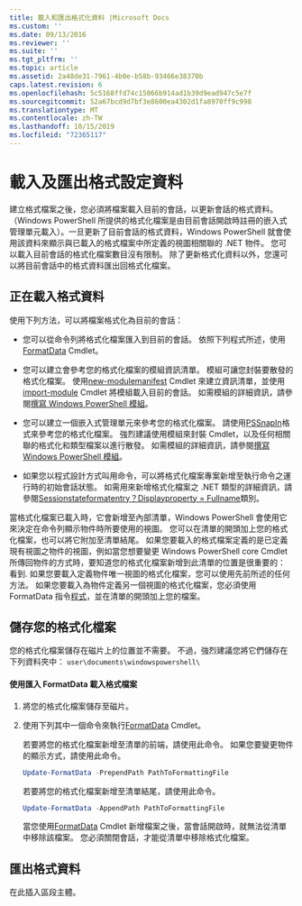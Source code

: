 ```yaml
---
title: 載入和匯出格式化資料 |Microsoft Docs
ms.custom: ''
ms.date: 09/13/2016
ms.reviewer: ''
ms.suite: ''
ms.tgt_pltfrm: ''
ms.topic: article
ms.assetid: 2a48de31-7961-4b0e-b58b-93466e38370b
caps.latest.revision: 6
ms.openlocfilehash: 5c5168ffd74c15066b914ad1b39d9ead947c5e7f
ms.sourcegitcommit: 52a67bcd9d7bf3e8600ea4302d1fa8970ff9c998
ms.translationtype: MT
ms.contentlocale: zh-TW
ms.lasthandoff: 10/15/2019
ms.locfileid: "72365117"
---
```

# <a name="loading-and-exporting-formatting-data"></a>載入及匯出格式設定資料

建立格式檔案之後，您必須將檔案載入目前的會話，以更新會話的格式資料。 （Windows PowerShell 所提供的格式化檔案是由目前會話開啟時註冊的嵌入式管理單元載入）。一旦更新了目前會話的格式資料，Windows PowerShell 就會使用該資料來顯示與已載入的格式檔案中所定義的視圖相關聯的 .NET 物件。 您可以載入目前會話的格式化檔案數目沒有限制。 除了更新格式化資料以外，您還可以將目前會話中的格式資料匯出回格式化檔案。

## <a name="loading-format-data"></a>正在載入格式資料

使用下列方法，可以將檔案格式化為目前的會話：

- 您可以從命令列將格式化檔案匯入到目前的會話。 依照下列程式所述，使用[FormatData](/powershell/module/Microsoft.PowerShell.Utility/Update-FormatData) Cmdlet。

- 您可以建立會參考您的格式化檔案的模組資訊清單。 模組可讓您封裝要散發的格式化檔案。 使用[new-modulemanifest](/powershell/module/Microsoft.PowerShell.Core/New-ModuleManifest) Cmdlet 來建立資訊清單，並使用[import-module](/powershell/module/Microsoft.PowerShell.Core/Import-Module) Cmdlet 將模組載入目前的會話。 如需模組的詳細資訊，請參閱[撰寫 Windows PowerShell 模組](../module/writing-a-windows-powershell-module.md)。

- 您可以建立一個嵌入式管理單元來參考您的格式化檔案。 請使用[PSSnapIn](/dotnet/api/System.Management.Automation.PSSnapIn.Formats)格式來參考您的格式化檔案。 強烈建議使用模組來封裝 Cmdlet，以及任何相關聯的格式化和類型檔案以進行散發。 如需模組的詳細資訊，請參閱[撰寫 Windows PowerShell 模組](../module/writing-a-windows-powershell-module.md)。

- 如果您以程式設計方式叫用命令，可以將格式化檔案專案新增至執行命令之運行時的初始會話狀態。 如需用來新增格式化檔案之 .NET 類型的詳細資訊，請參閱[Sessionstateformatentry？Displayproperty = Fullname](/dotnet/api/System.Management.Automation.Runspaces.SessionStateFormatEntry)類別。

當格式化檔案已載入時，它會新增至內部清單，Windows PowerShell 會使用它來決定在命令列顯示物件時所要使用的視圖。 您可以在清單的開頭加上您的格式化檔案，也可以將它附加至清單結尾。 如果您要載入的格式檔案定義的是已定義現有視圖之物件的視圖，例如當您想要變更 Windows PowerShell core Cmdlet 所傳回物件的方式時，要知道您的格式化檔案新增到此清單的位置是很重要的： 看到. 如果您要載入定義物件唯一視圖的格式化檔案，您可以使用先前所述的任何方法。  如果您要載入為物件定義另一個視圖的格式化檔案，您必須使用 FormatData 指令[程式](/powershell/module/Microsoft.PowerShell.Utility/Update-FormatData)，並在清單的開頭加上您的檔案。

## <a name="storing-your-formatting-file"></a>儲存您的格式化檔案

您的格式化檔案儲存在磁片上的位置並不需要。 不過，強烈建議您將它們儲存在下列資料夾中： `user\documents\windowspowershell\`

#### <a name="loading-a-format-file-using-import-formatdata"></a>使用匯入 FormatData 載入格式檔案

1. 將您的格式化檔案儲存至磁片。

2. 使用下列其中一個命令來執行[FormatData](/powershell/module/Microsoft.PowerShell.Utility/Update-FormatData) Cmdlet。

   若要將您的格式化檔案新增至清單的前端，請使用此命令。 如果您要變更物件的顯示方式，請使用此命令。

   ```powershell
   Update-FormatData -PrependPath PathToFormattingFile
   ```

   若要將您的格式化檔案新增至清單結尾，請使用此命令。

   ```powershell
   Update-FormatData -AppendPath PathToFormattingFile
   ```

   當您使用[FormatData](/powershell/module/Microsoft.PowerShell.Utility/Update-FormatData) Cmdlet 新增檔案之後，當會話開啟時，就無法從清單中移除該檔案。 您必須關閉會話，才能從清單中移除格式化檔案。

## <a name="exporting-format-data"></a>匯出格式資料

在此插入區段主體。
